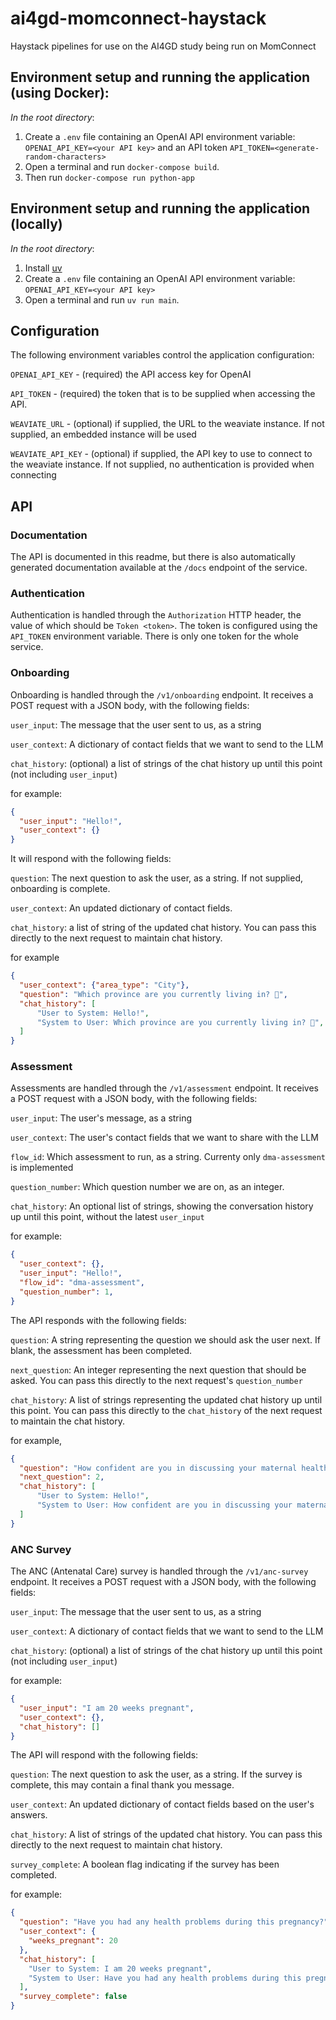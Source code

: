 # ai4gd-momconnect-haystack
Haystack pipelines for use on the AI4GD study being run on MomConnect

## Environment setup and running the application (using Docker):
*In the root directory*:
1. Create a `.env` file containing an OpenAI API environment variable: `OPENAI_API_KEY=<your API key>` and an API token `API_TOKEN=<generate-random-characters>`
2. Open a terminal and run `docker-compose build`.
3. Then run `docker-compose run python-app`

## Environment setup and running the application (locally)
*In the root directory*:
1. Install [uv](https://docs.astral.sh/uv/getting-started/installation/)
2. Create a `.env` file containing an OpenAI API environment variable: `OPENAI_API_KEY=<your API key>`
3. Open a terminal and run `uv run main`.

## Configuration
The following environment variables control the application configuration:

`OPENAI_API_KEY` - (required) the API access key for OpenAI

`API_TOKEN` - (required) the token that is to be supplied when accessing the API.

`WEAVIATE_URL` - (optional) if supplied, the URL to the weaviate instance. If not supplied, an embedded instance will be used

`WEAVIATE_API_KEY` - (optional) if supplied, the API key to use to connect to the weaviate instance. If not supplied, no authentication is provided when connecting

## API

### Documentation
The API is documented in this readme, but there is also automatically generated documentation available at the `/docs` endpoint of the service.

### Authentication
Authentication is handled through the `Authorization` HTTP header, the value of which should be `Token <token>`. The token is configured using the `API_TOKEN` environment variable. There is only one token for the whole service.

### Onboarding
Onboarding is handled through the `/v1/onboarding` endpoint. It receives a POST request with a JSON body, with the following fields:

`user_input`: The message that the user sent to us, as a string

`user_context`: A dictionary of contact fields that we want to send to the LLM

`chat_history`: (optional) a list of strings of the chat history up until this point (not including `user_input`)

for example:
```json
{
  "user_input": "Hello!",
  "user_context": {}
}
```

It will respond with the following fields:

`question`: The next question to ask the user, as a string. If not supplied, onboarding is complete.

`user_context`: An updated dictionary of contact fields.

`chat_history`: a list of string of the updated chat history. You can pass this directly to the next request to maintain chat history.

for example
```json
{
  "user_context": {"area_type": "City"},
  "question": "Which province are you currently living in? 🏡",
  "chat_history": [
      "User to System: Hello!",
      "System to User: Which province are you currently living in? 🏡",
  ]
}
```

### Assessment
Assessments are handled through the `/v1/assessment` endpoint. It receives a POST request with a JSON body, with the following fields:

`user_input`: The user's message, as a string

`user_context`: The user's contact fields that we want to share with the LLM

`flow_id`: Which assessment to run, as a string. Currenty only `dma-assessment` is implemented

`question_number`: Which question number we are on, as an integer.

`chat_history`: An optional list of strings, showing the conversation history up until this point, without the latest `user_input`

for example:
```json
{
  "user_context": {},
  "user_input": "Hello!",
  "flow_id": "dma-assessment",
  "question_number": 1,
}
```

The API responds with the following fields:

`question`: A string representing the question we should ask the user next. If blank, the assessment has been completed.

`next_question`: An integer representing the next question that should be asked. You can pass this directly to the next request's `question_number`

`chat_history`: A list of strings representing the updated chat history up until this point. You can pass this directly to the `chat_history` of the next request to maintain the chat history.

for example,
```json
{
  "question": "How confident are you in discussing your maternal health concerns with your healthcare provider?",
  "next_question": 2,
  "chat_history": [
      "User to System: Hello!",
      "System to User: How confident are you in discussing your maternal health concerns with your healthcare provider?",
  ]
}
```

### ANC Survey
The ANC (Antenatal Care) survey is handled through the `/v1/anc-survey` endpoint. It receives a POST request with a JSON body, with the following fields:

`user_input`: The message that the user sent to us, as a string

`user_context`: A dictionary of contact fields that we want to send to the LLM

`chat_history`: (optional) a list of strings of the chat history up until this point (not including `user_input`)

for example:
```json
{
  "user_input": "I am 20 weeks pregnant",
  "user_context": {},
  "chat_history": []
}
```

The API will respond with the following fields:

`question`: The next question to ask the user, as a string. If the survey is complete, this may contain a final thank you message.

`user_context`: An updated dictionary of contact fields based on the user's answers.

`chat_history`: A list of strings of the updated chat history. You can pass this directly to the next request to maintain chat history.

`survey_complete`: A boolean flag indicating if the survey has been completed.

for example:
```json
{
  "question": "Have you had any health problems during this pregnancy?",
  "user_context": {
    "weeks_pregnant": 20
  },
  "chat_history": [
    "User to System: I am 20 weeks pregnant",
    "System to User: Have you had any health problems during this pregnancy?"
  ],
  "survey_complete": false
}
```
